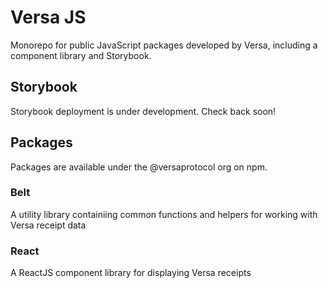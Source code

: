 # Versa JS

Monorepo for public JavaScript packages developed by Versa, including a component library and Storybook.

## Storybook

Storybook deployment is under development. Check back soon!

## Packages

Packages are available under the @versaprotocol org on npm.

### Belt

A utility library containiing common functions and helpers for working with Versa receipt data

### React

A ReactJS component library for displaying Versa receipts
